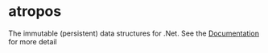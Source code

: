 # atropos
The immutable (persistent) data structures for .Net.
See the [Documentation](./Atropos/Atropos.md) for more detail
